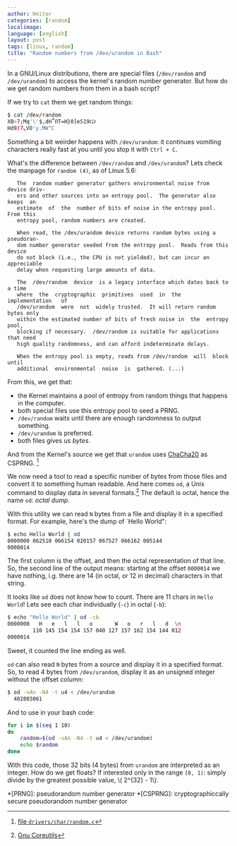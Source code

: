 ```yaml
---
author: Heitor
categories: [random]
localimage:
language: [english]
layout: post
tags: [linux, random]
title: "Random numbers from /dev/urandom in Bash"
---
```


In a GNU/Linux distributions, there are special files (`/dev/random` and
`/dev/urandom`) to access the kernel's random number generator. But how
do we get random numbers from them in a bash script?

If we try to `cat` them we get random things:

~~~ bash
$ cat /dev/random
XB>7;Mq'\'$,dH՞ՈT=H}0]eS19Ѡ
Hd9)7ܢVO'y.ۧMW^C
~~~

Something a bit weirder happens with `/dev/urandom`: it continues vomiting
characters really fast at you until you stop it with `Ctrl + C`.

What's the difference between `/dev/random` and `/dev/urandom`? Lets check the
manpage for `random (4)`, as of Linux 5.6:

       The  random number generator gathers environmental noise from device driv‐
       ers and other sources into an entropy pool.  The generator also  keeps  an
       estimate  of  the  number of bits of noise in the entropy pool.  From this
       entropy pool, random numbers are created.

       When read, the /dev/urandom device returns random bytes using a pseudoran‐
       dom number generator seeded from the entropy pool.  Reads from this device
       do not block (i.e., the CPU is not yielded), but can incur an  appreciable
       delay when requesting large amounts of data.

       The  /dev/random  device  is a legacy interface which dates back to a time
       where  the  cryptographic  primitives  used  in  the   implementation   of
       /dev/urandom  were  not  widely trusted.  It will return random bytes only
       within the estimated number of bits of fresh noise in  the  entropy  pool,
       blocking if necessary.  /dev/random is suitable for applications that need
       high quality randomness, and can afford indeterminate delays.

       When the entropy pool is empty, reads from /dev/random  will  block  until
       additional  environmental  noise  is  gathered. (...)

From this, we get that:

- the Kernel maintains a pool of entropy from random things that happens in the
  computer.
- both special files use this entropy pool to seed a PRNG.
- `/dev/random` waits until there are enough randomness to output something.
- `/dev/urandom` is preferred.
- both files gives us _bytes_.

And from the Kernel's source we get that `urandom` uses
[ChaCha20](https://en.wikipedia.org/wiki/Salsa20#ChaCha_variant) as CSPRNG.
[^kernel-source]

We now need a tool to read a specific number of bytes from those files and
convert it to something human readable. And here comes `od`, a Unix
command to display data in several formats.[^od] The default is octal, hence the
name `od`: _octal dump_.

With this utility we can read `N` bytes from a file and display it in a
specified format. For example, here's the dump of `Hello World":

``` bash
$ echo Hello World | od
0000000 062510 066154 020157 067527 066162 005144
0000014
```

The first column is the offset, and then the octal representation of that line.
So, the second line of the output means: starting at the offset `0000014` we
have nothing, i.g. there are 14 (in octal, or 12 in decimal) characters in that
string.

It looks like `od` does not know how to count. There are 11 chars in `Hello
World`! Lets see each char individually (`-c`) in octal (`-b`):

``` bash
$ echo "Hello World" | od -cb
0000000   H   e   l   l   o       W   o   r   l   d  \n
        110 145 154 154 157 040 127 157 162 154 144 012
0000014
```

Sweet, it counted the line ending as well.

`od` can also read `N` bytes from a source and display it in a specified
format. So, to read 4 bytes from `/dev/urandom`, display it as an unsigned
integer without the offset column:

``` bash
$ od -vAn -N4 -t u4 < /dev/urandom
  402803061
```

And to use in your bash code:

``` bash
for i in $(seq 1 10)
do
	random=$(od -vAn -N4 -t u4 < /dev/urandom)
	echo $random
done
```

With this code, those 32 bits (4 bytes) from `urandom` are interpreted as an
integer. How do we get floats? If interested only in the range `[0, 1)`: simply
divide by the greatest possible value, \\( 2^{32} - 1\\).


*[PRNG]: pseudorandom number generator
*[CSPRNG]: cryptographiccally secure pseudorandom number generator
[^od]: [Gnu Coreutils](https://www.gnu.org/software/coreutils/manual/html_node/od-invocation.html)
[^kernel-source]: [file `drivers/char/random.c`](https://git.kernel.org/pub/scm/linux/kernel/git/stable/linux.git/tree/drivers/char/random.c?h=v5.6.2&id=4aa37c463764052c68c5c430af2a67b5d784c1e0)